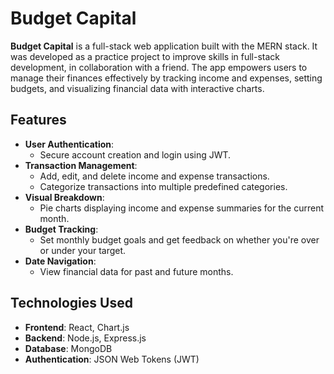 # Budget Capital

**Budget Capital** is a full-stack web application built with the MERN stack. It was developed as a practice project to improve skills in full-stack development, in collaboration with a friend. The app empowers users to manage their finances effectively by tracking income and expenses, setting budgets, and visualizing financial data with interactive charts.

## Features

- **User Authentication**: 
  - Secure account creation and login using JWT.
- **Transaction Management**: 
  - Add, edit, and delete income and expense transactions.
  - Categorize transactions into multiple predefined categories.
- **Visual Breakdown**: 
  - Pie charts displaying income and expense summaries for the current month.
- **Budget Tracking**: 
  - Set monthly budget goals and get feedback on whether you're over or under your target.
- **Date Navigation**: 
  - View financial data for past and future months.
  
## Technologies Used

- **Frontend**: React, Chart.js
- **Backend**: Node.js, Express.js
- **Database**: MongoDB
- **Authentication**: JSON Web Tokens (JWT)

